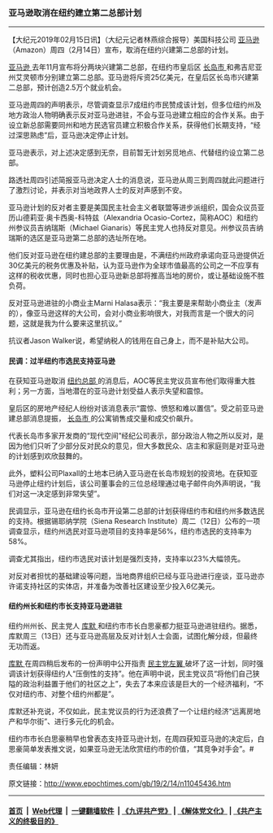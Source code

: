 ### 亚马逊取消在纽约建立第二总部计划
------------------------

<p>
 【大纪元2019年02月15日讯】（大纪元记者林燕综合报导）美国科技公司
 <a href="http://www.epochtimes.com/gb/tag/%E4%BA%9A%E9%A9%AC%E9%80%8A.html">
  亚马逊
 </a>
 （Amazon）周四（2月14日）宣布，取消在纽约兴建第二总部的计划。
</p>
<p>
 <a href="http://www.epochtimes.com/gb/tag/%E4%BA%9A%E9%A9%AC%E9%80%8A.html">
  亚马逊
 </a>
 去年11月宣布将分两块兴建第二总部，在纽约市皇后区
 <a href="http://www.epochtimes.com/gb/tag/%E9%95%BF%E5%B2%9B%E5%B8%82.html">
  长岛市
 </a>
 和弗吉尼亚州艾灵顿市分别建立第二总部。亚马逊将斥资25亿美元，在皇后区长岛市兴建第二总部，预计创造2.5万个就业机会。
</p>
<p>
 亚马逊周四的声明表示，尽管调查显示7成纽约市民赞成该计划，但多位纽约州及地方政治人物明确表示反对亚马逊进驻，不会与亚马逊建立相应的合作关系。由于设立新总部需要同州和地方民选官员建立积极合作关系，获得他们长期支持，“经过深思熟虑”后，亚马逊决定停止计划。
</p>
<p>
 亚马逊表示，对上述决定感到无奈，目前暂无计划另觅地点、代替纽约设立第二总部。
</p>
<p>
 路透社周四引述简报亚马逊决定人士的消息说，亚马逊从周三到周四就此问题进行了激烈讨论，并表示对当地政界人士的反对声感到不安。
</p>
<p>
 亚马逊计划的反对者主要是美国民主社会主义者联盟等进步派组织，国会众议员亚历山德莉亚·奥卡西奥-科特兹（Alexandria Ocasio-Cortez，简称AOC）和纽约州参议员吉纳瑞斯（Michael Gianaris）等民主党人也持反对意见。州参议员吉纳瑞斯的选区是亚马逊第二总部的选址所在地。
</p>
<p>
 他们反对亚马逊在纽约建总部的主要理由是，不满纽约州政府承诺向亚马逊提供近30亿美元的税务优惠及补贴，认为亚马逊作为全球市值最高的公司之一不应享有这样的税收优惠，同时也担心亚马逊新总部将推高当地的房价，或让基础设施不胜负荷。
</p>
<p>
 反对亚马逊进驻的小商业主Marni Halasa表示：“我主要是来帮助小商业主（发声的），像亚马逊这样的大公司，会对小商业影响很大，对我而言是一个很大的问题，这就是我为什么要来这里抗议。”
</p>
<p>
 抗议者Jason Walker说，希望纳税人的钱用在自己身上，而不是补贴大公司。
</p>
<h4>
 民调：过半纽约市选民支持亚马逊
</h4>
<p>
 在获知亚马逊取消
 <a href="http://www.epochtimes.com/gb/tag/%E7%BA%BD%E7%BA%A6%E6%80%BB%E9%83%A8.html">
  纽约总部
 </a>
 的消息后，AOC等民主党议员宣布他们取得重大胜利；另一方面，当地潜在的亚马逊计划受益人表示失望和震惊。
</p>
<p>
 皇后区的房地产经纪人纷纷对该消息表示“震惊、愤怒和难以置信”。受之前亚马逊建总部消息提振，
 <a href="http://www.epochtimes.com/gb/tag/%E9%95%BF%E5%B2%9B%E5%B8%82.html">
  长岛市
 </a>
 的公寓销售成交量和成交价飙升。
</p>
<p>
 代表长岛市多家开发商的“现代空间”经纪公司表示，部分政治人物之所以反对，是因为他们只听了少部分反对民众的意见，但大多数民众、店主和家庭则是对亚马逊的计划感到欢欣鼓舞的。
</p>
<p>
 此外，塑料公司Plaxall的土地本已纳入亚马逊在长岛市规划的投资地。在获知亚马逊停止纽约计划后，该公司董事会的三位总经理通过电子邮件向外声明说，“我们对这一决定感到非常失望”。
</p>
<p>
 民调显示，亚马逊在纽约长岛市开设第二总部的计划获得纽约市和纽约州多数选民的支持。根据锡耶纳学院（Siena Research Institute）周二（12日）公布的一项调查显示，纽约州选民对亚马逊项目的支持率是56%，纽约市选民的支持率为58%。
</p>
<p>
 调查尤其指出，纽约市选民对该计划是强烈支持，支持率以23%大幅领先。
</p>
<p>
 对反对者担忧的基础建设等问题，当地商界组织已经与亚马逊进行座谈，亚马逊亦许诺支持社区的实体店，并准备为改善社区建设至少投入6亿美元。
</p>
<h4>
 纽约州长和纽约市长支持亚马逊进驻
</h4>
<p>
 纽约州州长、民主党人
 <a href="http://www.epochtimes.com/gb/tag/%E5%BA%93%E9%BB%98.html">
  库默
 </a>
 和纽约市市长白思豪都力挺亚马逊进驻纽约。据悉，库默周三（13日）还与亚马逊高层及反对计划人士会面，试图化解分歧，但最终无功而返。
</p>
<p>
 <a href="http://www.epochtimes.com/gb/tag/%E5%BA%93%E9%BB%98.html">
  库默
 </a>
 在周四稍后发布的一份声明中公开指责
 <a href="http://www.epochtimes.com/gb/tag/%E6%B0%91%E4%B8%BB%E5%85%9A%E5%B7%A6%E7%BF%BC.html">
  民主党左翼
 </a>
 破坏了这一计划，同时强调该计划获得纽约人“压倒性的支持”。他在声明中说，民主党议员“将他们自己狭隘的政治利益置于他们的社区之上”，失去了本来应该是巨大的一个经济福利，“不仅对纽约市、对整个纽约州都是”。
</p>
<p>
 库默还补充说，不仅如此，民主党议员的行为还浪费了一个让纽约经济“远离房地产和华尔街”、进行多元化的机会。
</p>
<p>
 纽约市市长白思豪稍早也曾表态支持亚马逊计划，在周四获知亚马逊的决定后，白思豪简单发表推文说，如果亚马逊无法欣赏纽约市的价值，“其竞争对手会”。#
</p>
<p>
 责任编辑：林妍
</p>
<p>
</p>
<p>
</p>

原文链接：http://www.epochtimes.com/gb/19/2/14/n11045436.htm


------------------------
#### [首页](https://github.com/gfw-breaker/banned-news/blob/master/README.md) &nbsp;|&nbsp; [Web代理](https://github.com/labour-camp/helloworld) &nbsp;|&nbsp; [一键翻墙软件](https://github.com/gfw-breaker/nogfw/blob/master/README.md) &nbsp;| [《九评共产党》](https://github.com/gfw-breaker/9ping.md/blob/master/README.md#九评之一评共产党是什么) | [《解体党文化》](https://github.com/gfw-breaker/jtdwh.md/blob/master/README.md) | [《共产主义的终极目的》](https://github.com/gfw-breaker/gczydzjmd.md/blob/master/README.md)


